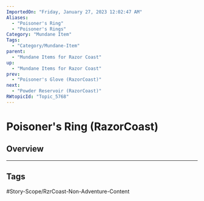 ```yaml
---
ImportedOn: "Friday, January 27, 2023 12:02:47 AM"
Aliases:
  - "Poisoner's Ring"
  - "Poisoner's Rings"
Category: "Mundane Item"
Tags:
  - "Category/Mundane-Item"
parent:
  - "Mundane Items for Razor Coast"
up:
  - "Mundane Items for Razor Coast"
prev:
  - "Poisoner's Glove (RazorCoast)"
next:
  - "Powder Reservoir (RazorCoast)"
RWtopicId: "Topic_5768"
---
```

# Poisoner's Ring (RazorCoast)
## Overview

---
## Tags
#Story-Scope/RzrCoast-Non-Adventure-Content

